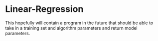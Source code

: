 # Linear-Regression
This hopefully will contain a program in the future that should be able to take in a training set and algorithm parameters and return model parameters.
